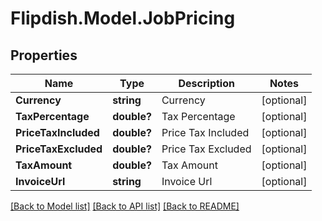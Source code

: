 # Flipdish.Model.JobPricing
## Properties

Name | Type | Description | Notes
------------ | ------------- | ------------- | -------------
**Currency** | **string** | Currency | [optional] 
**TaxPercentage** | **double?** | Tax Percentage | [optional] 
**PriceTaxIncluded** | **double?** | Price Tax Included | [optional] 
**PriceTaxExcluded** | **double?** | Price Tax Excluded | [optional] 
**TaxAmount** | **double?** | Tax Amount | [optional] 
**InvoiceUrl** | **string** | Invoice Url | [optional] 

[[Back to Model list]](../README.md#documentation-for-models) [[Back to API list]](../README.md#documentation-for-api-endpoints) [[Back to README]](../README.md)


